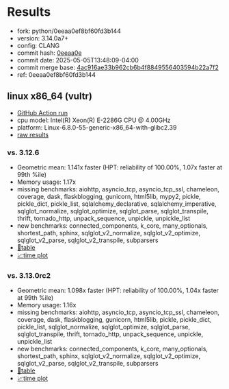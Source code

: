 # Results

- fork: python/0eeaa0ef8bf60fd3b144
- version: 3.14.0a7+
- config: CLANG
- commit hash: [0eeaa0e](https://github.com/python/cpython/commit/0eeaa0e)
- commit date: 2025-05-05T13:48:09-04:00
- commit merge base: [4ac916ae33b962cb6b4f8849556403594b22a7f2](https://github.com/python/cpython/commit/4ac916ae33b962cb6b4f8849556403594b22a7f2)
- ref: 0eeaa0ef8bf60fd3b144

## linux x86_64 (vultr)

- [GitHub Action run](https://github.com/facebookexperimental/free-threading-benchmarking/actions/runs/14872003342)
- cpu model: Intel(R) Xeon(R) E-2286G CPU @ 4.00GHz
- platform: Linux-6.8.0-55-generic-x86_64-with-glibc2.39
- [raw results](bm-20250505-vultr-x86_64-python-0eeaa0ef8bf60fd3b144-3.14.0a7%2B-0eeaa0e.json)

### vs. 3.12.6

- Geometric mean: 1.141x faster (HPT: reliability of 100.00%, 1.07x faster at 99th %ile)
- Memory usage: 1.17x
- missing benchmarks: aiohttp, asyncio_tcp, asyncio_tcp_ssl, chameleon, coverage, dask, flaskblogging, gunicorn, html5lib, mypy2, pickle, pickle_dict, pickle_list, sqlalchemy_declarative, sqlalchemy_imperative, sqlglot_normalize, sqlglot_optimize, sqlglot_parse, sqlglot_transpile, thrift, tornado_http, unpack_sequence, unpickle, unpickle_list
- new benchmarks: connected_components, k_core, many_optionals, shortest_path, sphinx, sqlglot_v2_normalize, sqlglot_v2_optimize, sqlglot_v2_parse, sqlglot_v2_transpile, subparsers
- [📄table](bm-20250505-vultr-x86_64-python-0eeaa0ef8bf60fd3b144-3.14.0a7%2B-0eeaa0e-vs-3.12.6.md)
- [📈time plot](bm-20250505-vultr-x86_64-python-0eeaa0ef8bf60fd3b144-3.14.0a7%2B-0eeaa0e-vs-3.12.6.svg)

### vs. 3.13.0rc2

- Geometric mean: 1.098x faster (HPT: reliability of 100.00%, 1.04x faster at 99th %ile)
- Memory usage: 1.16x
- missing benchmarks: aiohttp, asyncio_tcp, asyncio_tcp_ssl, chameleon, coverage, dask, flaskblogging, gunicorn, html5lib, pickle, pickle_dict, pickle_list, sqlglot_normalize, sqlglot_optimize, sqlglot_parse, sqlglot_transpile, thrift, tornado_http, unpack_sequence, unpickle, unpickle_list
- new benchmarks: connected_components, k_core, many_optionals, shortest_path, sphinx, sqlglot_v2_normalize, sqlglot_v2_optimize, sqlglot_v2_parse, sqlglot_v2_transpile, subparsers
- [📄table](bm-20250505-vultr-x86_64-python-0eeaa0ef8bf60fd3b144-3.14.0a7%2B-0eeaa0e-vs-3.13.0rc2.md)
- [📈time plot](bm-20250505-vultr-x86_64-python-0eeaa0ef8bf60fd3b144-3.14.0a7%2B-0eeaa0e-vs-3.13.0rc2.svg)

